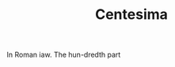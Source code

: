 ---
title: Centesima
letter: C
permalink: "/definitions/bld-centesima.html"
body: In Roman iaw. The hun-dredth part
published_at: '2018-07-07'
source: Black's Law Dictionary 2nd Ed (1910)
layout: post
---